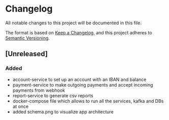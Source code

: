 # Changelog

All notable changes to this project will be documented in this file.

The format is based on [Keep a Changelog](https://keepachangelog.com/en/1.0.0/),
and this project adheres to [Semantic Versioning](https://semver.org/spec/v2.0.0.html).

## [Unreleased]

### Added
 - account-service to set up an account with an IBAN and balance
 - payment-service to make outgoing payments and accept incoming payments from webhook
 - report-service to generate csv reports
 - docker-compose file which allows to run all the services, kafka and DBs at once
 - added schema.png to visualize app architecture
